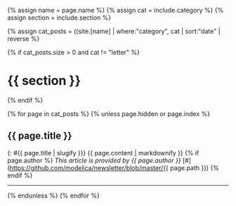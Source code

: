 {% assign name = page.name %}
{% assign cat = include.category %}
{% assign section  = include.section %}

{% assign cat_posts = ((site.[name] | where:"category", cat | sort:"date" | reverse %}

{% if cat_posts.size > 0 and cat != "letter" %}
# {{ section }}
{% endif %}

{% for page in cat_posts %}
{% unless page.hidden or page.index %}
## {{ page.title }} 
{: #{{ page.title | slugify }}}
{{ page.content | markdownify }}
{% if page.author %}
*This article is provided by {{ page.author }}*  [#](https://github.com/modelica/newsletter/blob/master/{{ page.path }})
{% endif %}

***

{% endunless %}
{% endfor %}
